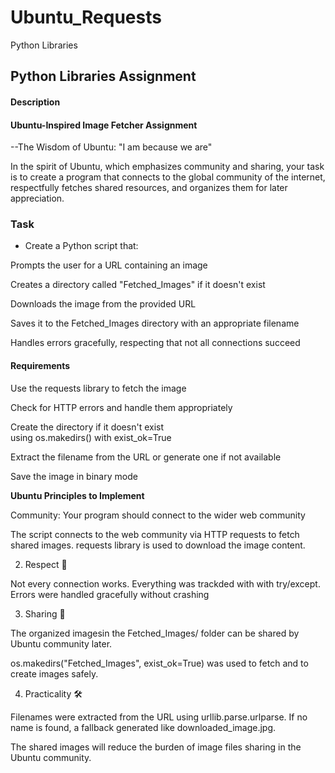 # Ubuntu_Requests
Python Libraries

## Python Libraries Assignment
#### **Description**

#### Ubuntu-Inspired Image Fetcher Assignment

--The Wisdom of Ubuntu: "I am because we are"

In the spirit of Ubuntu, which emphasizes community and sharing, your task is to create a program that connects to the global community of the internet, respectfully fetches shared resources, and organizes them for later appreciation.

### Task

* Create a Python script that:

Prompts the user for a URL containing an image

Creates a directory called "Fetched_Images" if it doesn't exist

Downloads the image from the provided URL

Saves it to the Fetched_Images directory with an appropriate filename

Handles errors gracefully, respecting that not all connections succeed

#### Requirements

Use the requests library to fetch the image

Check for HTTP errors and handle them appropriately

Create the directory if it doesn't exist using os.makedirs() with exist_ok=True

Extract the filename from the URL or generate one if not available

Save the image in binary mode

**Ubuntu Principles to Implement**

Community: Your program should connect to the wider web community



The script connects to the web community via HTTP requests to fetch shared images.
 requests library is used to download the image content.

2. Respect 🙏

Not every connection works. Everything  was trackded with with try/except.
Errors were handled gracefully without crashing

3. Sharing 📂

The organized imagesin the Fetched_Images/ folder can be shared by Ubuntu community later.

os.makedirs("Fetched_Images", exist_ok=True)  was used to fetch and to create images safely.

4. Practicality 🛠️

Filenames were extracted from the URL using urllib.parse.urlparse. If no name is found, a fallback generated like downloaded_image.jpg.

The shared images will reduce the burden of image files sharing in the Ubuntu community.
